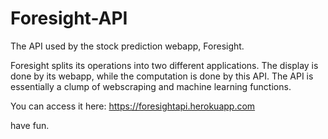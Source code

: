 # Foresight-API
 The API used by the stock prediction webapp, Foresight.

Foresight splits its operations into two different applications. The display is done by its webapp, while the computation is done by this API. 
The API is essentially a clump of webscraping and machine learning functions. 

You can access it here: https://foresightapi.herokuapp.com

have fun.
